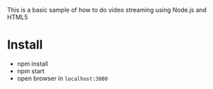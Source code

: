 This is a basic sample of how to do video streaming using Node.js and HTML5

# Install

- npm install
- npm start
- open browser in `localhost:3000`